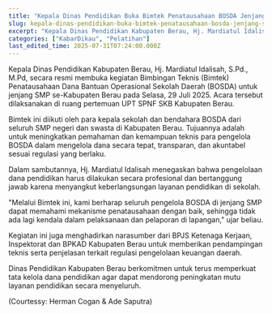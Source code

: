 ```yaml
---
title: "Kepala Dinas Pendidikan Buka Bimtek Penatausahaan BOSDA Jenjang SMP"
slug: kepala-dinas-pendidikan-buka-bimtek-penatausahaan-bosda-jenjang-smp
excerpt: "Kepala Dinas Pendidikan Kabupaten Berau, Hj. Mardiatul Idalisah, S.Pd., M.Pd, secara resmi membuka kegiatan Bimbingan Teknis (Bimtek) Penatausahaan Dana Bantuan..."
categories: ["KabarDikau", "Pelatihan"]
last_edited_time: 2025-07-31T07:24:00.000Z
---
```

Kepala Dinas Pendidikan Kabupaten Berau, Hj. Mardiatul Idalisah, S.Pd., M.Pd, secara resmi membuka kegiatan Bimbingan Teknis (Bimtek) Penatausahaan Dana Bantuan Operasional Sekolah Daerah (BOSDA) untuk jenjang SMP se-Kabupaten Berau pada Selasa, 29 Juli 2025. Acara tersebut dilaksanakan di ruang pertemuan UPT SPNF SKB Kabupaten Berau.

Bimtek ini diikuti oleh para kepala sekolah dan bendahara BOSDA dari seluruh SMP negeri dan swasta di Kabupaten Berau. Tujuannya adalah untuk meningkatkan pemahaman dan kemampuan teknis para pengelola BOSDA dalam mengelola dana secara tepat, transparan, dan akuntabel sesuai regulasi yang berlaku.

Dalam sambutannya, Hj. Mardiatul Idalisah menegaskan bahwa pengelolaan dana pendidikan harus dilakukan secara profesional dan bertanggung jawab karena menyangkut keberlangsungan layanan pendidikan di sekolah.

"Melalui Bimtek ini, kami berharap seluruh pengelola BOSDA di jenjang SMP dapat memahami mekanisme penatausahaan dengan baik, sehingga tidak ada lagi kendala dalam pelaksanaan dan pelaporan di lapangan," ujar beliau.

Kegiatan ini juga menghadirkan narasumber dari BPJS Ketenaga Kerjaan,  Inspektorat dan BPKAD Kabupaten Berau untuk memberikan pendampingan teknis serta penjelasan terkait regulasi pengelolaan keuangan daerah.

Dinas Pendidikan Kabupaten Berau berkomitmen untuk terus memperkuat tata kelola dana pendidikan agar dapat mendorong peningkatan mutu layanan pendidikan secara menyeluruh.

(Courtessy: Herman Cogan & Ade Saputra)